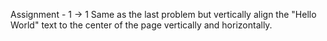 
Assignment - 1 -> 1
Same as the last problem but vertically align the "Hello World" text to the center of the page vertically and horizontally.
